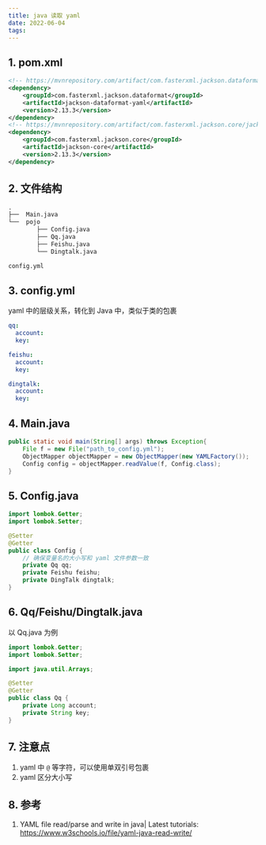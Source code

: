```yaml
---
title: java 读取 yaml
date: 2022-06-04
tags:
---
```


## 1. pom.xml

```xml
<!-- https://mvnrepository.com/artifact/com.fasterxml.jackson.dataformat/jackson-dataformat-yaml -->
<dependency>
    <groupId>com.fasterxml.jackson.dataformat</groupId>
    <artifactId>jackson-dataformat-yaml</artifactId>
    <version>2.13.3</version>
</dependency>
<!-- https://mvnrepository.com/artifact/com.fasterxml.jackson.core/jackson-core -->
<dependency>
    <groupId>com.fasterxml.jackson.core</groupId>
    <artifactId>jackson-core</artifactId>
    <version>2.13.3</version>
</dependency>
```

## 2. 文件结构

```txt
.
├──  Main.java
└──  pojo
        ├── Config.java
        ├── Qq.java
        ├── Feishu.java
        └── Dingtalk.java

config.yml
```

## 3. config.yml

yaml 中的层级关系，转化到 Java 中，类似于类的包裹

```yml
qq:
  account:
  key:

feishu:
  account:
  key:

dingtalk:
  account:
  key:
```

## 4. Main.java

```java
public static void main(String[] args) throws Exception{
    File f = new File("path_to_config.yml");
    ObjectMapper objectMapper = new ObjectMapper(new YAMLFactory());
    Config config = objectMapper.readValue(f, Config.class);
}
```

## 5. Config.java

```java
import lombok.Getter;
import lombok.Setter;

@Setter
@Getter
public class Config {
    // 确保变量名的大小写和 yaml 文件参数一致
    private Qq qq;
    private Feishu feishu;
    private DingTalk dingtalk;
}

```

## 6. Qq/Feishu/Dingtalk.java

以 Qq.java 为例

```java
import lombok.Getter;
import lombok.Setter;

import java.util.Arrays;

@Setter
@Getter
public class Qq {
    private Long account;
    private String key;
}
```

## 7. 注意点

1. yaml 中 `@` 等字符，可以使用单双引号包裹
2. yaml 区分大小写

## 8. 参考

1. YAML file read/parse and write in java| Latest tutorials: <https://www.w3schools.io/file/yaml-java-read-write/>

<!--
Copyright © 2022-2024 [cc01cc](https://github.com/cc01cc)

本页面采用 [知识共享署名-非商业性使用 4.0 国际许可协议](http://creativecommons.org/licenses/by-nc/4.0/) 进行许可。

转载请注明原始地址：<https://github.com/cc01cc/cc01cc>
-->